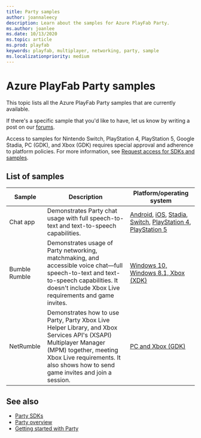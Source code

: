 ```yaml
---
title: Party samples
author: joannaleecy
description: Learn about the samples for Azure PlayFab Party.
ms.author: joanlee
ms.date: 10/13/2020
ms.topic: article
ms.prod: playfab
keywords: playfab, multiplayer, networking, party, sample
ms.localizationpriority: medium
---
```


# Azure PlayFab Party samples

This topic lists all the Azure PlayFab Party samples that are currently available. 

If there's a specific sample that you'd like to have, let us know by writing a post on our [forums](https://community.playfab.com/index.html).

Access to samples for Nintendo Switch, PlayStation 4, PlayStation 5, Google Stadia, PC (GDK), and Xbox (GDK) requires special approval and adherence to platform policies. For more information, see [Request access for SDKs and samples](request-access-for-sdks-samples.md).

## List of samples

| Sample| Description| Platform/operating system|
|-------|------------|--------------------------|
| Chat app | Demonstrates Party chat usage with full speech-to-text and text-to-speech capabilities.|[Android](https://github.com/PlayFab/PlayFabParty/tree/master/android/PartySample), [iOS](https://github.com/PlayFab/PlayFabParty/tree/master/iOS/PartySample), [Stadia](https://github.com/PlayFab/PlayFabPartyStadia/tree/master/Stadia/PartySample), [Switch](https://github.com/PlayFab/PlayFabPartySwitch/tree/master/Switch/PartySample), [PlayStation 4](https://github.com/PlayFab/PlayFabPartyPS4/tree/master/PS4/PartySample), [PlayStation 5](https://github.com/PrivateParties/PlayFabPartyPS5/tree/master/ps5/PartySample)|
| Bumble Rumble | Demonstrates usage of Party networking, matchmaking, and accessible voice chat&mdash;full speech-to-text and text-to-speech capabilities. It doesn't include Xbox Live requirements and game invites. | [Windows 10, Windows 8.1, Xbox (XDK)](https://github.com/PlayFab/PlayFab-Samples/tree/master/Samples/All/BumbleRumble)|
| NetRumble | Demonstrates how to use Party, Party Xbox Live Helper Library, and Xbox Services API's (XSAPI) Multiplayer Manager (MPM) together, meeting Xbox Live requirements. It also shows how to send game invites and join a session. | [PC and Xbox (GDK)](https://aka.ms.gdkdl)|

## See also

* [Party SDKs](party-sdks.md)
* [Party overview](index.md)
* [Getting started with Party](party-getting-started.md)